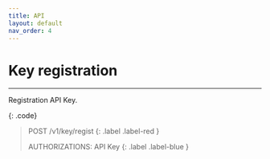 ```yaml
---
title: API
layout: default
nav_order: 4
---
```


# Key registration
---

Registration API Key.  

{: .code}
> POST  /v1/key/regist
> {: .label .label-red }
>   </br>
>   
> AUTHORIZATIONS: API Key
> {: .label .label-blue }
>  
